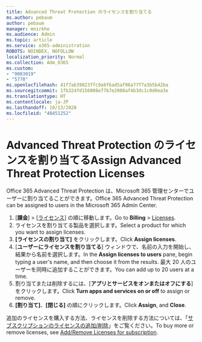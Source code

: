 ```yaml
---
title: Advanced Threat Protection のライセンスを割り当てる
ms.author: pebaum
author: pebaum
manager: mnirkhe
ms.audience: Admin
ms.topic: article
ms.service: o365-administration
ROBOTS: NOINDEX, NOFOLLOW
localization_priority: Normal
ms.collection: Adm_O365
ms.custom:
- "9003019"
- "5778"
ms.openlocfilehash: 41f7ab39823ffc9a8f6ad5af96a77f7a3b5b42ba
ms.sourcegitcommit: 1fb324fd156008e77b7e2008af4b3dc1c0d0ea3e
ms.translationtype: HT
ms.contentlocale: ja-JP
ms.lasthandoff: 10/13/2020
ms.locfileid: "48451252"
---
```

# <a name="assign-advanced-threat-protection-licenses"></a><span data-ttu-id="89ab7-102">Advanced Threat Protection のライセンスを割り当てる</span><span class="sxs-lookup"><span data-stu-id="89ab7-102">Assign Advanced Threat Protection Licenses</span></span>

<span data-ttu-id="89ab7-103">Office 365 Advanced Threat Protection は、Microsoft 365 管理センターでユーザーに割り当てることができます。</span><span class="sxs-lookup"><span data-stu-id="89ab7-103">Office 365 Advanced Threat Protection can be assigned to users in the Microsoft 365 Admin Center.</span></span>

1. <span data-ttu-id="89ab7-104">[**課金**] > [[ライセンス](https://go.microsoft.com/fwlink/p/?linkid=842264)] の順に移動します。</span><span class="sxs-lookup"><span data-stu-id="89ab7-104">Go to **Billing** > [Licenses](https://go.microsoft.com/fwlink/p/?linkid=842264).</span></span>
2. <span data-ttu-id="89ab7-105">ライセンスを割り当てる製品を選択します。</span><span class="sxs-lookup"><span data-stu-id="89ab7-105">Select a product for which you want to assign licenses.</span></span>
3. <span data-ttu-id="89ab7-106">**[ライセンスの割り当て]** をクリックします。</span><span class="sxs-lookup"><span data-stu-id="89ab7-106">Click **Assign licenses**.</span></span>
4. <span data-ttu-id="89ab7-107">[**ユーザーにライセンスを割り当てる**] ウィンドウで、名前の入力を開始し、結果から名前を選択します。</span><span class="sxs-lookup"><span data-stu-id="89ab7-107">In the **Assign licenses to users**  pane, begin typing a user's name, and then choose it from the results.</span></span> <span data-ttu-id="89ab7-108">最大 20 人のユーザーを同時に追加することができます。</span><span class="sxs-lookup"><span data-stu-id="89ab7-108">You can add up to 20 users at a time.</span></span>
5. <span data-ttu-id="89ab7-109">割り当てまたは削除するには、[**アプリとサービスをオンまたはオフにする**] をクリックします。</span><span class="sxs-lookup"><span data-stu-id="89ab7-109">Click **Turn apps and services on or off**  to assign or remove.</span></span>
6. <span data-ttu-id="89ab7-110">**[割り当て]**、**[閉じる]** の順にクリックします。</span><span class="sxs-lookup"><span data-stu-id="89ab7-110">Click **Assign**, and  **Close**.</span></span>

<span data-ttu-id="89ab7-111">追加のライセンスを購入する方法、ライセンスを削除する方法については、「[サブスクリプションのライセンスの追加/削除](https://docs.microsoft.com/microsoft-365/commerce/licenses/buy-licenses?view=o365-worldwide#add-or-remove-licenses-for-your-business-subscription)」をご覧ください。</span><span class="sxs-lookup"><span data-stu-id="89ab7-111">To buy more or remove licenses, see [Add/Remove Licenses for subscription](https://docs.microsoft.com/microsoft-365/commerce/licenses/buy-licenses?view=o365-worldwide#add-or-remove-licenses-for-your-business-subscription).</span></span>
